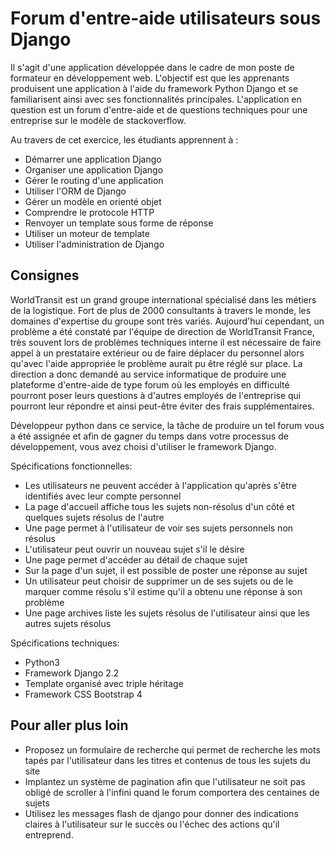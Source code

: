 # Forum d'entre-aide utilisateurs sous Django

Il s'agit d'une application développée dans le cadre de mon poste de formateur en développement web. L'objectif est que les apprenants produisent une application à l'aide du framework Python Django et se familiarisent ainsi avec ses fonctionnalités principales. L'application en question est un forum d'entre-aide et de questions techniques pour une entreprise sur le modèle de stackoverflow.

Au travers de cet exercice, les étudiants apprennent à :
- Démarrer une application Django
- Organiser une application Django
- Gérer le routing d'une application
- Utiliser l'ORM de Django
- Gérer un modèle en orienté objet
- Comprendre le protocole HTTP
- Renvoyer un template sous forme de réponse
- Utiliser un moteur de template
- Utiliser l'administration de Django

## Consignes

WorldTransit est un grand groupe international spécialisé dans les métiers de la logistique. Fort de plus de 2000 consultants à travers le monde, les domaines d'expertise du groupe sont très variés. Aujourd'hui cependant, un problème a été constaté par l'équipe de direction de WorldTransit France, très souvent lors de problèmes techniques interne il est nécessaire de faire appel à un prestataire extérieur ou de faire déplacer du personnel alors qu'avec l'aide appropriée le problème aurait pu être réglé sur place. La direction a donc demandé au service informatique de produire une plateforme d'entre-aide de type forum où les employés en difficulté pourront poser leurs questions à d'autres employés de l'entreprise qui pourront leur répondre et ainsi peut-être éviter des frais supplémentaires.

Développeur python dans ce service, la tâche de produire un tel forum vous a été assignée et afin de gagner du temps dans votre processus de développement, vous avez choisi d'utiliser le framework Django.

Spécifications fonctionnelles:
- Les utilisateurs ne peuvent accéder à l'application qu'après s'être identifiés avec leur compte personnel
- La page d'accueil affiche tous les sujets non-résolus d'un côté et quelques sujets résolus de l'autre
- Une page permet à l'utilisateur de voir ses sujets personnels non résolus
- L'utilisateur peut ouvrir un nouveau sujet s'il le désire
- Une page permet d'accéder au détail de chaque sujet
- Sur la page d'un sujet, il est possible de poster une réponse au sujet
- Un utilisateur peut choisir de supprimer un de ses sujets ou de le marquer comme résolu s'il estime qu'il a obtenu une réponse à son problème
- Une page archives liste les sujets résolus de l'utilisateur ainsi que les autres sujets résolus

Spécifications techniques:
- Python3
- Framework Django 2.2
- Template organisé avec triple héritage
- Framework CSS Bootstrap 4

## Pour aller plus loin

- Proposez un formulaire de recherche qui permet de recherche les mots tapés par l'utilisateur dans les titres et contenus de tous les sujets du site
- Implantez un système de pagination afin que l'utilisateur ne soit pas obligé de scroller à l'infini quand le forum comportera des centaines de sujets
- Utilisez les messages flash de django pour donner des indications claires à l'utilisateur sur le succès ou l'échec des actions qu'il entreprend.  
